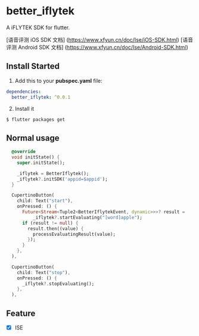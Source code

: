 # better_iflytek

A iFLYTEK SDK for flutter.

[语音评测 iOS SDK 文档] (https://www.xfyun.cn/doc/Ise/iOS-SDK.html)
[语音评测 Android SDK 文档] (https://www.xfyun.cn/doc/Ise/Android-SDK.html)

## Install Started

1. Add this to your **pubspec.yaml** file:

```yaml
dependencies:
  better_iflytek: ^0.0.1
```

2. Install it

```bash
$ flutter packages get
```

## Normal usage

```dart
  @override
  void initState() {
    super.initState();

    _iflytek = BetterIflytek();
    _iflytek?.initSDK('appid=$appid');
  }

  CupertinoButton(
    child: Text("start"),
    onPressed: () {
      Future<Stream<Tuple2<BetterIflytekEvent, dynamic>>>? result =
          _iflytek?.startEvaluating("[word]apple");
      if (result != null) {
        result.then((value) {
          processEvaluatingResult(value);
        });
      }
    },
  ),

  CupertinoButton(
    child: Text("stop"),
    onPressed: () {
      _iflytek?.stopEvaluating();
    },
  ),
```

## Feature
- [x] ISE
